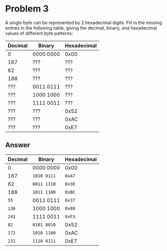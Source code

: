 # Problem 3

A single byte can be represented by 2 hexadecimal digits. Fill in the missing entries in the following table, giving the decimal, binary, and hexadecimal values of different byte patterns:

| Decimal | Binary    | Hexadecimal |
| ------- | --------- | ----------- |
| 0       | 0000 0000 | 0x00        |
| 167     | ???       | ???         |
| 62      | ???       | ???         |
| 188     | ???       | ???         |
| ???     | 0011 0111 | ???         |
| ???     | 1000 1000 | ???         |
| ???     | 1111 0011 | ???         |
| ???     | ???       | 0x52        |
| ???     | ???       | 0xAC        |
| ???     | ???       | 0xE7        |

## Answer

| Decimal | Binary      | Hexadecimal |
| ------- | ----------- | ----------- |
| 0       | 0000 0000   | 0x00        |
| 167     | `1010 0111` | `0xA7`      |
| 62      | `0011 1110` | `0x3E`      |
| 188     | `1011 1100` | `0xBC`      |
| `55`    | 0011 0111   | `0x37`      |
| `136`   | 1000 1000   | `0x88`      |
| `243`   | 1111 0011   | `0xF3`      |
| `82`    | `0101 0010` | 0x52        |
| `172`   | `1010 1100` | 0xAC        |
| `231`   | `1110 0111` | 0xE7        |
